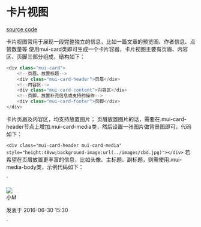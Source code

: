 # 卡片视图

[source code](https://jsfiddle.net/badfl/tL8sse24/)

卡片视图常用于展现一段完整独立的信息，比如一篇文章的预览图、作者信息、点赞数量等
使用mui-card类即可生成一个卡片容器，卡片视图主要有页眉、内容区、页脚三部分组成，结构如下：

```js
<div class="mui-card">
    <!--页眉，放置标题-->
    <div class="mui-card-header">页眉</div>
    <!--内容区-->
    <div class="mui-card-content">内容区</div>
    <!--页脚，放置补充信息或支持的操作-->
    <div class="mui-card-footer">页脚</div>
</div>
```

卡片页眉及内容区，均支持放置图片； 页眉放置图片的话，需要在.mui-card-header节点上增加.mui-card-media类，然后设置一张图片做背景图即可，代码如下：

`<div class="mui-card-header mui-card-media" style="height:40vw;background-image:url(../images/cbd.jpg)"></div>`
若希望在页眉放置更丰富的信息，比如头像、主标题、副标题，则需使用.mui-media-body类，示例代码如下：

`<div class="mui-card-header mui-card-media">
    <img src="../images/logo.png" />
    <div class="mui-media-body">
        小M
        <p>发表于 2016-06-30 15:30</p>
    </div>
</div>`


